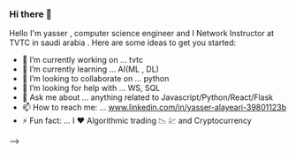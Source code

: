 ### Hi there 👋
  Hello I'm yasser , computer science engineer and I Network Instructor at TVTC in saudi arabia .
Here are some ideas to get you started:

- 🔭 I’m currently working on ... tvtc
- 🌱 I’m currently learning ... AI(ML , DL)  
- 👯 I’m looking to collaborate on ... python
- 🤔 I’m looking for help with ... WS, SQL
- 💬 Ask me about ... anything related to Javascript/Python/React/Flask
- 📫 How to reach me: ... www.linkedin.com/in/yasser-alayeari-39801123b
- ⚡ Fun fact: ... I ❤️ Algorithmic trading 📉 💹 and Cryptocurrency

-->
